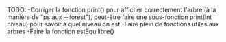 TODO:
-Corriger la fonction print() pour afficher correctement l'arbre (à la manière de "ps aux --forest"), peut-être faire une sous-fonction print(int niveau) pour savoir à quel niveau on est
-Faire plein de fonctions utiles aux arbres
-Faire la fonction estEquilibre()



